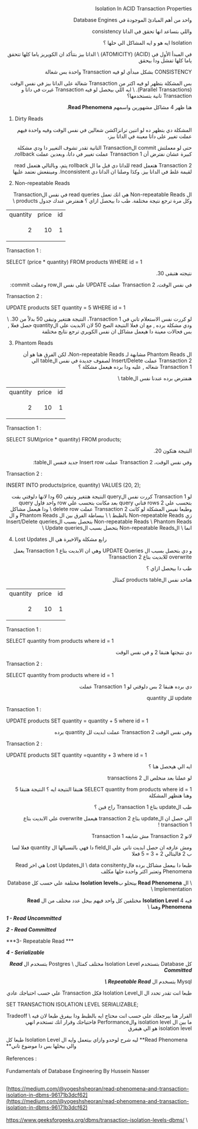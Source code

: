 <!-----



Conversion time: 0.578 seconds.


Using this Markdown file:

1. Paste this output into your source file.
2. See the notes and action items below regarding this conversion run.
3. Check the rendered output (headings, lists, code blocks, tables) for proper
   formatting and use a linkchecker before you publish this page.

Conversion notes:

* Docs to Markdown version 1.0β44
* Wed Sep 03 2025 15:36:25 GMT-0700 (PDT)
* Source doc: Isolation In ACID Transaction Properties
* This is a partial selection. Check to make sure intra-doc links work.
* Tables are currently converted to HTML tables.
----->


<p dir="rtl">
Isolation In ACID Transaction Properties</p>


<p dir="rtl">
واحد من أهم المبادئ الموجودة في Database Engines</p>


<p dir="rtl">
واللي بتساعد انها تحقق في الداتا consistency</p>


<p dir="rtl">
Isolation  ايه هو و ايه المشاكل الي حلها ؟</p>


<p dir="rtl">
في المبدأ الأول في     (ACID) (ATOMICITY)  \
 الداتا بيز بتتأكد ان الكويريز ياما كلها تتحقق ياما كلها تفشل ودا بيحقق </p>


<p dir="rtl">
CONSISTENCY بشكل مبدأي لو فيه Transaction واحدة بس شغالة </p>


<p dir="rtl">
بس المشكلة بتظهر لو فيه اكتر من  Transaction   شغالة على الداتا بيز في نفس الوقت (Parallel Transactions). \
ايه اللي بيحصل لو فيه  Transaction  غيرت في داتا و Transaction  تانية بتستخدمها؟ </p>


<p dir="rtl">
هنا ظهر 4 مشاكل مشهورين واسمهم   <strong>Read Phenomena</strong>.</p>


1. Dirty Reads

<p dir="rtl">
المشكلة دي بتظهر  ده لو اتنين ترانزاكشن شغالين في نفس الوقت وفيه واحدة فيهم عملت تغيير على داتا معينة في الداتا بيز، </p>


<p dir="rtl">
حتى لو معملتش commit الTransaction التانية تقدر تشوف التغيير دا ودي مشكلة كبيرة عشان نفترض أن Transaction 1 عملت تغيير في داتا، وبعدين عملت rollback. </p>


<p dir="rtl">
Transaction 2 هتعمل read للداتا دي قبل ما ال rollback يتم، وبالتالي هتعمل read لقيمة غلط في الداتا بيز. وكدَا وصلنا ان الداتا دي Inconsistent. ومينفعش نعتمد عليها </p>


2. Non-repeatable Reads

<p dir="rtl">
ال Non-repeatable Reads هي انك تعمل read queries  في نفس الTransaction وكل مرة ترجع نتيجة مختلفة. طب دا بيحصل ازاي ؟ هنفترض عندك جدول products  \
</p>



<table>
  <tr>
   <td>quantity
   </td>
   <td>price
   </td>
   <td>id
   </td>
  </tr>
  <tr>
   <td><p dir="rtl">
2</p>

   </td>
   <td><p dir="rtl">
10</p>

   </td>
   <td><p dir="rtl">
1</p>

   </td>
  </tr>
</table>


Transaction 1 :

SELECT (price * quantity) FROM products WHERE id = 1

<p dir="rtl">
نتيجته هتبقى 30.</p>


<p dir="rtl">
في نفس الوقت، Transaction 2 عملت UPDATE على نفس الrow وعملت  commit:</p>


Transaction 2 :

UPDATE products SET quantity = 5 WHERE id = 1

<p dir="rtl">
لو كررت نفس الاستعلام تاني في Transaction 1، النتيجة هتتغير وتبقى 50 بدلاً من 30. \
ودي مشكلة برده , مع ان فعلا النتيجة الصح 50 لان الابديت علي الquantity حصل فعلا , بس فحالات معينة دا هيعمل مشاكل ان نفس الكويري ترجع نتايج مختلفة </p>


3. Phantom Reads

<p dir="rtl">
ال Phantom Reads مشابهة لـ Non-repeatable Reads، لكن الفرق هنا هو أن Transaction 2 عملت Insert/Delete لصفوف جديدة في نفس الtable الي Transaction 1 شغاله  , عليه ودا برده هيعمل مشكلة ؟</p>


<p dir="rtl">
هنفترض برده عندنا نفس الtable  \
</p>



<table>
  <tr>
   <td>quantity
   </td>
   <td>price
   </td>
   <td>id
   </td>
  </tr>
  <tr>
   <td><p dir="rtl">
2</p>

   </td>
   <td><p dir="rtl">
10</p>

   </td>
   <td><p dir="rtl">
1</p>

   </td>
  </tr>
</table>


Transaction 1 : 

SELECT SUM(price * quantity) FROM products;

<p dir="rtl">
النتيجة هتكون 20.</p>


<p dir="rtl">
وفي نفس الوقت، Transaction 2 عملت Insert row جديد فنفس الtable:</p>


Transaction 2 : 

INSERT INTO products(price, quantity) VALUES (20, 2);

<p dir="rtl">
لو Transaction 1 كررت نفس الquery النتيجة هتتغير وتبقى 60 ودا لانها دلوقتي بقت بتحسب علي 2 rows فتاني query بعد مكانت بتحسب علي row واحد فاول query وطبعا نفيس المشكلة لو كانت Transaction 2 عملت delete row  \
ودا هيعمل مشاكل زي Non-repeatable Reads بالظبط \
 \
ببساطة الفرق بين ال Phantom Reads و ال Non-repeatable Reads \
Phantom Reads بتحصل بسبب الInsert/Delete queries انما \
 الNon-repeatable Reads بتحصل بسبب الUpdate queries \
</p>


4. Lost Updates رابع مشكلة والاخيرة هي ال 

<p dir="rtl">
و دي بتحصل بسبب ال UPDATE Queries وهي ان الابديت بتاع Transaction 1 يعمل overwrite للابديت بتاع Transaction 2 </p>


<p dir="rtl">
طب دا بيحصل ازاي ؟</p>


<p dir="rtl">
هناخد نفس الproducts table كمثال </p>



<table>
  <tr>
   <td>quantity
   </td>
   <td>price
   </td>
   <td>id
   </td>
  </tr>
  <tr>
   <td><p dir="rtl">
2</p>

   </td>
   <td><p dir="rtl">
10</p>

   </td>
   <td><p dir="rtl">
1</p>

   </td>
  </tr>
</table>


Transaction 1 :

SELECT quantity from products where id = 1 

<p dir="rtl">
دي نتيجتها هتبقا 2 و في نفس الوقت </p>


Transaction 2 :

SELECT quantity from products where id = 1 

<p dir="rtl">
دي برده هتبقا 2 بس دلوقتي لو Transaction 1 عملت </p>


<p dir="rtl">
update لل quantity </p>


Transaction 1 :

UPDATE products SET quantity =  quantity + 5 where id = 1 

<p dir="rtl">
وفي نفس الوقت Transaction 2 عملت ابديت لل quantity برده</p>


Transaction 2 : 

UPDATE products SET quantity =quantity +  3 where id = 1 

<p dir="rtl">
ايه الي هيحصل هنا ؟</p>


<p dir="rtl">
لو عملنا بعد منخلص ال 2 transactions   </p>


<p dir="rtl">
  SELECT quantity from products where id = 1 هتبقا النتيجة ايه ؟ النتيجة هتبقا 5 وهنا هتظهر المشكلة </p>


<p dir="rtl">
طب الupdate بتاع Transaction 1 راح فين ؟</p>


<p dir="rtl">
الي حصل ان الupdate بتاع transaction 2 هيعمل overwrite علي الابديت بتاع transaction 1 !</p>


<p dir="rtl">
لانو Transaction 2 مش شايفه Transaction 1 </p>


<p dir="rtl">
ومش عارفه ان حصل ابديت تاني علي الfield دا فهي بالنسبالها ال quantity فعلا لسا ب 2 فالبتالي 2 + 3 = 5 فعلا </p>


<p dir="rtl">
طبعا دا بيعمل مشاكل برده فالdata consitenty  \
الLost Updates هي اخر Read Phenomena وتعتبر اكتر واحدة حلها مكلف </p>


<p dir="rtl">
 \
ال <strong>Read Phenomena </strong>بيتحلو ب<strong>Isolation levels</strong> مختلفة علي حسب كل Database Implementation  \
</p>


<p dir="rtl">
فيه 4 <strong>Isolation Level</strong> مختلفين كل واحد فيهم بيحل عدد مختلف من ال <strong>Read Phenomena </strong>وهما  \
</p>


***1 - Read Uncommitted***

***2 - Read Committed***

***3- Repeatable Read ***

***4 - Serializable***

<p dir="rtl">
كل Database بتستخدم Isolation Level مختلف كمثال  \
 Postgres بتسخدم ال <strong><em>Read Committed </em></strong></p>


<p dir="rtl">
Mysql بتسخدم ال  <strong><em>Repeatable Read \
</em></strong></p>


<p dir="rtl">
طبعا انت تقدر تحدد ال الIsolation Level فكل Transaction علي حسب احتياجك عادي </p>


SET TRANSACTION ISOLATION LEVEL SERIALIZABLE;

<p dir="rtl">
القرار هنا بيرجعلك علي حسب انت محتاج ايه بالظبط ودا بيفرق طبعا لان فيه  \
Tradeoff ما بين ال isolation level والPerformance فاحتياجك وقرار انك تستخدم انهي isolation level هو الي هيفرق </p>


طبعا كل Isolation Level ليه شرح لوحدو وازاي بيتعمل وايه ال **Read Phenomena **والي بيحلها بس دا موضوع تاني  \
 \
References :  \
 \
Fundamentals of Database Engineering By Hussein Nasser

 \
[https://medium.com/@yogeshsheoran/read-phenomena-and-transaction-isolation-in-dbms-96171b3dcf62](https://medium.com/@yogeshsheoran/read-phenomena-and-transaction-isolation-in-dbms-96171b3dcf62) \
 \
https://www.geeksforgeeks.org/dbms/transaction-isolation-levels-dbms/ \

